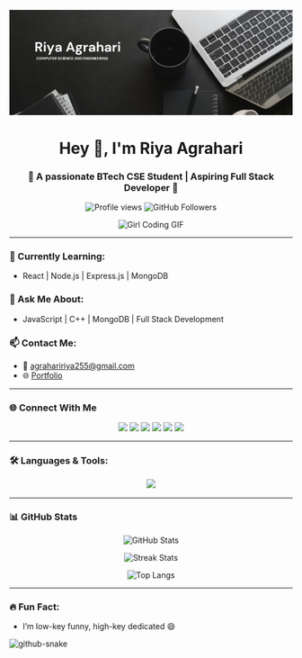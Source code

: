 ![logo](https://github.com/riyaAgr42/riyaAgr42/blob/main/banner.png.png)

<h1 align="center">Hey 👋, I'm Riya Agrahari</h1>
<h3 align="center">🚀 A passionate BTech CSE Student | Aspiring Full Stack Developer 🚀</h3>

<!-- Typing Animation -->


<!-- Profile Views and Followers -->
<p align="center">
  <img src="https://komarev.com/ghpvc/?username=riyaagr42&label=Profile%20views&color=brightgreen&style=flat" alt="Profile views" />
  <img src="https://img.shields.io/github/followers/riyaagr42?label=Followers&style=social" alt="GitHub Followers" />
</p>

<!-- Girl Coding GIF (unchanged) -->
<p align="center">
  <img src="https://camo.githubusercontent.com/5bf0da46c5398f75e2ec953592c02afcf69379dcdb12a0c2922654a57b51fce2/68747470733a2f2f63646e2e6472696262626c652e636f6d2f75736572732f313336343032392f73637265656e73686f74732f31363039333236382f6d656469612f36386538326137666234393034363134613930363664366235343063313462322e676966" width="400" alt="Girl Coding GIF" />
</p>

---

### 🌱 Currently Learning:
- React | Node.js | Express.js | MongoDB

### 💬 Ask Me About:
- JavaScript | C++ | MongoDB | Full Stack Development

### 📫 Contact Me:
- 📧 agrahaririya255@gmail.com
- 🌐 [Portfolio](https://portfolio-4t8k.onrender.com)

---

### 🌐 Connect With Me

<p align="center">
  <a href="https://linkedin.com/in/riya-agrahari-62374828a" target="blank"><img src="https://img.shields.io/badge/-LinkedIn-blue?style=for-the-badge&logo=linkedin" /></a>
  <a href="https://instagram.com/r_agr426" target="blank"><img src="https://img.shields.io/badge/-Instagram-E4405F?style=for-the-badge&logo=instagram&logoColor=white" /></a>
  <a href="https://www.leetcode.com/riya_42" target="blank"><img src="https://img.shields.io/badge/LeetCode-FFA116?style=for-the-badge&logo=leetcode&logoColor=black" /></a>
  <a href="https://www.codechef.com/users/riya_agr" target="blank"><img src="https://img.shields.io/badge/CodeChef-5B4638?style=for-the-badge&logo=codechef&logoColor=white" /></a>
  <a href="https://www.hackerrank.com/agrahaririya255" target="blank"><img src="https://img.shields.io/badge/-HackerRank-2EC866?style=for-the-badge&logo=HackerRank&logoColor=white" /></a>
  <a href="https://codeforces.com/profile/riya_agr425" target="blank"><img src="https://img.shields.io/badge/Codeforces-1F8ACB?style=for-the-badge&logo=codeforces&logoColor=white" /></a>
</p>

---

### 🛠️ Languages & Tools:

<p align="center">
  <img src="https://skillicons.dev/icons?i=cpp,java,py,html,css,js,react,nodejs,express,mongodb,bootstrap,tailwind,postman,git,vscode" />
</p>

---

### 📊 GitHub Stats

<p align="center">
  <img src="https://github-readme-stats.vercel.app/api?username=riyaagr42&show_icons=true&theme=radical&hide_border=true" alt="GitHub Stats" />
</p>

<p align="center">
  <img src="https://github-readme-streak-stats.herokuapp.com/?user=riyaagr42&theme=radical&hide_border=true" alt="Streak Stats" />
</p>

<p align="center">
  <img src="https://github-readme-stats.vercel.app/api/top-langs?username=riyaagr42&layout=compact&theme=radical&hide_border=true" alt="Top Langs" />
</p>

---

### 🔥 Fun Fact:
- I’m low-key funny, high-key dedicated 😄
<picture>
  <source media="(prefers-color-scheme: dark)" srcset="https://raw.githubusercontent.com/tobiasmeyhoefer/tobiasmeyhoefer/output/github-snake-dark.svg" />
  <source media="(prefers-color-scheme: light)" srcset="https://raw.githubusercontent.com/tobiasmeyhoefer/tobiasmeyhoefer/output/github-snake.svg" />
  <img alt="github-snake" src="https://raw.githubusercontent.com/tobiasmeyhoefer/tobiasmeyhoefer/output/github-snake.svg" />
</picture>
